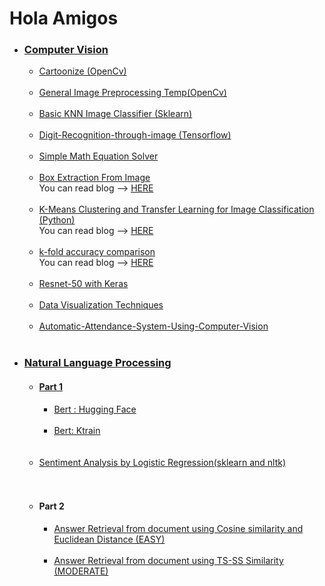 # Hola Amigos <br>
<ul>
<li><h3><b><a href="https://github.com/r-sajal/DeepLearning-/tree/master/ComputerVision">Computer Vision</a></b></h3>
<ul><li><a href="https://github.com/r-sajal/DeepLearning-/blob/master/ComputerVision/cartoonize.py">Cartoonize (OpenCv)</a></li><br>
<li><a href="https://github.com/r-sajal/DeepLearning-/blob/master/ComputerVision/ImagePreprocessing">General Image Preprocessing Temp(OpenCv)</a></li><br>
 <li><a href="https://github.com/r-sajal/DeepLearning-/blob/master/ComputerVision/knn-image-classifier.ipynb">Basic KNN Image Classifier (Sklearn)</a></li><br>
 <li><a href="https://github.com/r-sajal/Digit-Recognition-through-image---Coursera">Digit-Recognition-through-image (Tensorflow)</a></li><br>
 <li><a href="https://github.com/r-sajal/DeepLearning-/tree/master/ComputerVision/Math%20simple%20expression%20Solver">Simple Math Equation Solver</a></li><br>
 <li><a href="https://gist.github.com/r-sajal/66e235c58d6bd07785385006868decf2">Box Extraction From Image</a><br>
 You can read blog  --> <a href = "https://www.analyticsvidhya.com/blog/2021/05/enclosed-shape-extraction-from-hand-drawn-images/"> HERE </a></li><br>
<li><a href="https://github.com/r-sajal/DeepLearning-/blob/master/ComputerVision/k-means-blog-tutorial.ipynb">K-Means Clustering and Transfer Learning for Image Classification (Python)</a><br>
 You can read blog  --> <a href = "https://www.analyticsvidhya.com/blog/2021/06/k-means-clustering-and-transfer-learning-for-image-classification/" > HERE </a></li><br>
 <li><a href="https://github.com/r-sajal/DeepLearning-/blob/master/ComputerVision/k-fold-accuracy-comparison-blog.ipynb">k-fold accuracy comparison</a><br>
 You can read blog  --> <a href= "https://www.analyticsvidhya.com/blog/2021/09/how-to-apply-k-fold-averaging-on-deep-learning-classifier/"> HERE </a></li><br>
 <li><a href="https://www.kaggle.com/oossiiris/basic-resnet50-approach">Resnet-50 with Keras</a></li><br>
 <li><a href="https://www.kaggle.com/oossiiris/data-visualization-techniques">Data Visualization Techniques</a></li><br>
 <li><a href="https://github.com/r-sajal/Automatic-Attendance-System-Using-Computer-Vision">Automatic-Attendance-System-Using-Computer-Vision</a></li><br>
 
</ul>
</li>
  
<li><h3><b><a href="https://github.com/r-sajal/DeepLearning-/tree/master/Natural-Language-Processing">Natural Language Processing</a></b></h3>
<ul><li><h4><a href="https://github.com/r-sajal/DeepLearning-/tree/master/Natural-Language-Processing/Part%201">Part 1</a></h4>
<ul><li><a href="https://github.com/r-sajal/DeepLearning-/blob/master/Natural-Language-Processing/Part%201/bert_hugging_github.ipynb">Bert : Hugging Face</a></li><br>
 <li><a href="https://github.com/r-sajal/DeepLearning-/blob/master/Natural-Language-Processing/Part%201/bert_ktrain_for_github.ipynb">Bert: Ktrain</a></li><br></ul><br>
 <li><a href="https://github.com/r-sajal/Sentiment-Analysis---imdb-review">Sentiment Analysis by Logistic Regression(sklearn and nltk)</a></li><br></ul><br>
 <ul><li><h4>Part 2 </h4>
<ul><li><a href="https://gist.github.com/r-sajal/62a0efe0fc0f4ef63998ca7865768062">Answer Retrieval from document using Cosine similarity and Euclidean Distance (EASY)</a></li><br>
 <li><a href="https://gist.github.com/r-sajal/ad10e098684caa4a068f37f4c52b74a7">Answer Retrieval from document using TS-SS Similarity (MODERATE)</a></li><br></ul><br>

 
</li>
 
</ul>
</li>

</ul>
